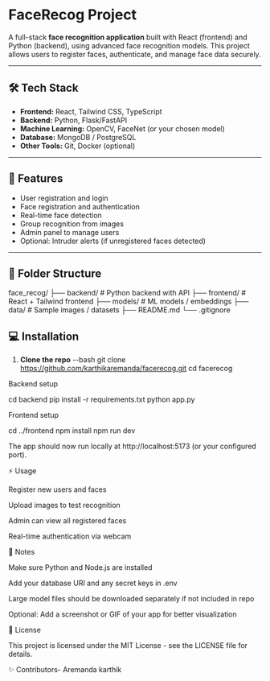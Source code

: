 # FaceRecog Project

A full-stack **face recognition application** built with React (frontend) and Python (backend), using advanced face recognition models. This project allows users to register faces, authenticate, and manage face data securely.

---

## 🛠️ Tech Stack

- **Frontend:** React, Tailwind CSS, TypeScript
- **Backend:** Python, Flask/FastAPI
- **Machine Learning:** OpenCV, FaceNet (or your chosen model)
- **Database:** MongoDB / PostgreSQL
- **Other Tools:** Git, Docker (optional)

---

## 🚀 Features

- User registration and login
- Face registration and authentication
- Real-time face detection
- Group recognition from images
- Admin panel to manage users
- Optional: Intruder alerts (if unregistered faces detected)

---

## 📁 Folder Structure

face_recog/
├── backend/ # Python backend with API
├── frontend/ # React + Tailwind frontend
├── models/ # ML models / embeddings
├── data/ # Sample images / datasets
├── README.md
└── .gitignore


## 💻 Installation

1. **Clone the repo**
--bash
git clone https://github.com/karthikaremanda/facerecog.git
cd facerecog

Backend setup

cd backend
pip install -r requirements.txt
python app.py


Frontend setup

cd ../frontend
npm install
npm run dev


The app should now run locally at http://localhost:5173 (or your configured port).

⚡ Usage

Register new users and faces

Upload images to test recognition

Admin can view all registered faces

Real-time authentication via webcam

📝 Notes

Make sure Python and Node.js are installed

Add your database URI and any secret keys in .env

Large model files should be downloaded separately if not included in repo

Optional: Add a screenshot or GIF of your app for better visualization

📜 License

This project is licensed under the MIT License - see the LICENSE
 file for details.

 ✨ Contributors-
   Aremanda karthik

